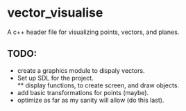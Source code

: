 # vector_visualise
A c++ header file for visualizing points, vectors, and planes.   

## TODO:
* create a graphics module to dispaly vectors.  
* Set up SDL for the project.  
** display functions, to create screen, and draw objects.  
* add basic transformations for points (maybe).   
* optimize as far as my sanity will allow (do this last).  

